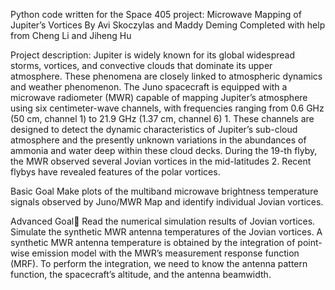Python code written for the Space 405 project: Microwave Mapping of Jupiter’s Vortices
By Avi Skoczylas and Maddy Deming
Completed with help from Cheng Li and Jiheng Hu


Project description:
Jupiter is widely known for its global widespread storms, vortices, and convective clouds that dominate its upper atmosphere. 
These phenomena are closely linked to atmospheric dynamics and weather phenomenon. 
The Juno spacecraft is equipped with a microwave radiometer (MWR) capable of mapping Jupiter’s atmosphere using six centimeter-wave channels,
with frequencies ranging from 0.6 GHz (50 cm, channel 1) to 21.9 GHz (1.37 cm, channel 6) 1. These channels are designed to detect the dynamic 
characteristics of Jupiter’s sub-cloud atmosphere and the presently unknown variations in the abundances of ammonia and water deep within these 
cloud decks. During the 19-th flyby, the MWR observed several Jovian vortices in the mid-latitudes 2. Recent flybys have revealed features of the polar vortices.

Basic Goal
Make plots of the multiband microwave brightness temperature signals observed by Juno/MWR
Map and identify individual Jovian vortices.

Advanced Goal
Read the numerical simulation results of Jovian vortices.
Simulate the synthetic MWR antenna temperatures of the Jovian vortices.
A synthetic MWR antenna temperature is obtained by the integration of point-wise emission model with the MWR’s measurement response function (MRF). 
To perform the integration, we need to know the antenna pattern function, the spacecraft’s altitude, and the antenna beamwidth.

